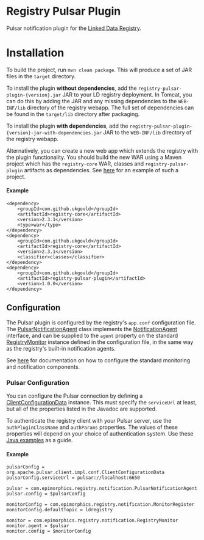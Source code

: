 # Registry Pulsar Plugin
Pulsar notification plugin for the [Linked Data Registry](https://github.com/UKGovLD/registry-core).

# Installation
To build the project, run `mvn clean package`.
This will produce a set of JAR files in the `target` directory.

To install the plugin **without dependencies**, add the `registry-pulsar-plugin-{version}.jar` JAR
to your LD registry deployment.
In Tomcat, you can do this by adding the JAR and any missing dependencies to the `WEB-INF/lib` directory of the registry webapp.
The full set of dependencies can be found in the `target/lib` directory after packaging. 

To install the plugin **with dependencies**, add the `registry-pulsar-plugin-{version}-jar-with-dependencies.jar` JAR
to the `WEB-INF/lib` directory of the registry webapp.

Alternatively, you can create a new web app which extends the registry with the plugin functionality.
You should build the new WAR using a Maven project which has the `registry-core` WAR, classes
and `registry-pulsar-plugin` artifacts as dependencies.
See [here](https://github.com/epimorphics/registry-pulsar-ext) for an example of such a project.
 
#### Example
```
<dependency>
    <groupId>com.github.ukgovld</groupId>
    <artifactId>registry-core</artifactId>
    <version>2.3.1</version>
    <type>war</type>
</dependency>
<dependency>
    <groupId>com.github.ukgovld</groupId>
    <artifactId>registry-core</artifactId>
    <version>2.3.1</version>
    <classifier>classes</classifier>
</dependency>
<dependency>
    <groupId>com.github.ukgovld</groupId>
    <artifactId>registry-pulsar-plugin</artifactId>
    <version>1.0.0</version>
</dependency>
```

## Configuration

The Pulsar plugin is configured by the registry's `app.conf` configuration file.
The [PulsarNotificationAgent](https://github.com/UKGovLD/registry-pulsar-plugin/blob/master/src/main/java/com/epimorphics/registry/notification/PulsarNotificationAgent.java)
class implements the [NotificationAgent](https://github.com/UKGovLD/registry-core/blob/master/src/main/java/com/epimorphics/registry/notification/NotificationAgent.java)
interface,
and can be supplied to the `agent` property on the standard [RegistryMonitor](https://github.com/UKGovLD/registry-core/blob/master/src/main/java/com/epimorphics/registry/notification/RegistryMonitor.java)
instance defined in the configuration file,
in the same way as the registry's built-in notification agents.

See [here](https://github.com/UKGovLD/registry-core/wiki/Notification) for documentation on how to configure
the standard monitoring and notification components.

### Pulsar Configuration

You can configure the Pulsar connection by defining a [ClientConfigurationData](http://pulsar.apache.org/api/client/2.2.0/index.html?org/apache/pulsar/client/impl/conf/ClientConfigurationData.html)
instance.
This must specify the `serviceUrl` at least, but all of the properties listed in the Javadoc are supported.

To authenticate the registry client with your Pulsar server,
use the `authPluginClassName` and `authParams` properties.
The values of these properties will depend on your choice of authentication system.
Use these [Java examples]( https://pulsar.apache.org/docs/en/client-libraries-java/#authentication) as a guide.

#### Example
```
pulsarConfig = org.apache.pulsar.client.impl.conf.ClientConfigurationData
pulsarConfig.serviceUrl = pulsar://localhost:6650

pulsar = com.epimorphics.registry.notification.PulsarNotificationAgent
pulsar.config = $pulsarConfig

monitorConfig = com.epimorphics.registry.notification.MonitorRegister
monitorConfig.defaultTopic = ldregistry

monitor = com.epimorphics.registry.notification.RegistryMonitor
monitor.agent = $pulsar
monitor.config = $monitorConfig
```